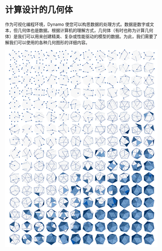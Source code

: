 # 计算设计的几何体

作为可视化编程环境，Dynamo 使您可以构思数据的处理方式。数据是数字或文本，但几何体也是数据。根据计算机的理解方式，几何体（有时也称为计算几何体）是我们可以用来创建精美、复杂或性能驱动的模型的数据。为此，我们需要了解我们可以使用的各种几何图形的详细内容。

![](../images/5-2/GeometryforComputationalDesign-01.jpg)
